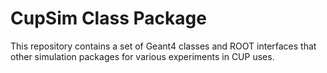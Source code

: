 CupSim Class Package
====================
This repository contains a set of Geant4 classes and ROOT interfaces that other simulation packages for various experiments in CUP uses.
